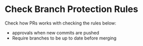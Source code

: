 # Check Branch Protection Rules

Check how PRs works with checking the rules below:

- approvals when new commits are pushed
- Require branches to be up to date before merging
